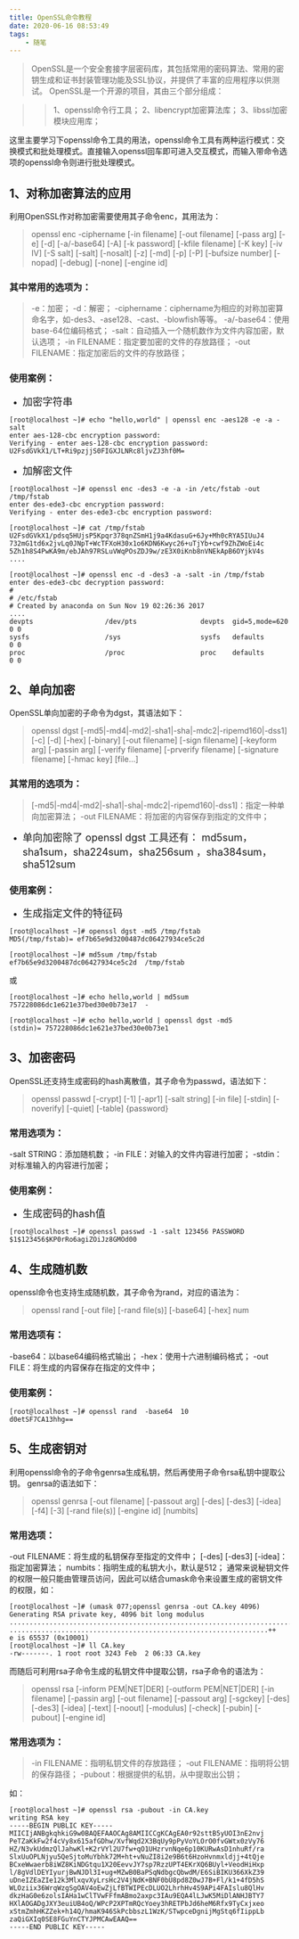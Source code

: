 ```yaml
---
title: OpenSSL命令教程
date: 2020-06-16 08:53:49
tags:
    - 随笔
---
```


>OpenSSL是一个安全套接字层密码库，其包括常用的密码算法、常用的密钥生成和证书封装管理功能及SSL协议，并提供了丰富的应用程序以供测试。
OpenSSL是一个开源的项目，其由三个部分组成：

<!--more-->

>>1、openssl命令行工具；
>>2、libencrypt加密算法库；
>>3、libssl加密模块应用库；

这里主要学习下openssl命令工具的用法，openssl命令工具有两种运行模式：交换模式和批处理模式。直接输入openssl回车即可进入交互模式，而输入带命令选项的openssl命令则进行批处理模式。


## 1、对称加密算法的应用
利用OpenSSL作对称加密需要使用其子命令enc，其用法为：
>openssl enc -ciphername [-in filename] [-out filename] [-pass arg] [-e] [-d] [-a/-base64] [-A] [-k password] [-kfile filename] [-K key] [-iv IV] [-S salt] [-salt] [-nosalt] [-z] [-md] [-p] [-P] [-bufsize number] [-nopad] [-debug] [-none] [-engine id]

### 其中常用的选项为：
>-e：加密；
-d：解密；
-ciphername：ciphername为相应的对称加密算命名字，如-des3、-ase128、-cast、-blowfish等等。
-a/-base64：使用base-64位编码格式；
-salt：自动插入一个随机数作为文件内容加密，默认选项；
-in FILENAME：指定要加密的文件的存放路径；
-out FILENAME：指定加密后的文件的存放路径；

### 使用案例：

* <font size=4>加密字符串</font>

```
[root@localhost ~]# echo "hello,world" | openssl enc -aes128 -e -a -salt
enter aes-128-cbc encryption password:
Verifying - enter aes-128-cbc encryption password:
U2FsdGVkX1/LT+Ri9pzjjS0FIGXJLNRc8ljvZJ3hf0M=
```

* <font size=4>加解密文件</font>

```
[root@localhost ~]# openssl enc -des3 -e -a -in /etc/fstab -out /tmp/fstab
enter des-ede3-cbc encryption password:
Verifying - enter des-ede3-cbc encryption password:

[root@localhost ~]# cat /tmp/fstab 
U2FsdGVkX1/pdsq5HUjsP5Kpqr378qnZSmH1j9a4KdasuG+6Jy+Mh0cRYA5IUuJ4
732mG1td6x2jvLq0JNpT+WcTFXoH30x1o6KDN6Kwyc26+uTjYb+cwf9ZhZWoEi4c
5Zh1h8S4PwKA9m/ebJAh97RSLuVWqPOsZDJ9w/zE3X0iKnb8nVNEkApB6OYjkV4s
....

[root@localhost ~]# openssl enc -d -des3 -a -salt -in /tmp/fstab 
enter des-ede3-cbc decryption password:
#
# /etc/fstab
# Created by anaconda on Sun Nov 19 02:26:36 2017
....
devpts                  /dev/pts                devpts  gid=5,mode=620  0 0
sysfs                   /sys                    sysfs   defaults        0 0
proc                    /proc                   proc    defaults        0 0
```


## 2、单向加密
OpenSSL单向加密的子命令为dgst，其语法如下：
>openssl dgst [-md5|-md4|-md2|-sha1|-sha|-mdc2|-ripemd160|-dss1] [-c] [-d] [-hex] [-binary] [-out filename] [-sign filename] [-keyform arg] [-passin arg] [-verify filename] [-prverify filename] [-signature filename] [-hmac key] [file...]

### 其常用的选项为：
>[-md5|-md4|-md2|-sha1|-sha|-mdc2|-ripemd160|-dss1]：指定一种单向加密算法；
-out FILENAME：将加密的内容保存到指定的文件中；

* <font size=4>单向加密除了 openssl dgst 工具还有： md5sum，sha1sum，sha224sum，sha256sum ，sha384sum，sha512sum</font>


### 使用案例：

* <font size=4>生成指定文件的特征码</font>

```
[root@localhost ~]# openssl dgst -md5 /tmp/fstab 
MD5(/tmp/fstab)= ef7b65e9d3200487dc06427934ce5c2d

[root@localhost ~]# md5sum /tmp/fstab 
ef7b65e9d3200487dc06427934ce5c2d  /tmp/fstab
```
或
```
[root@localhost ~]# echo hello,world | md5sum
757228086dc1e621e37bed30e0b73e17  -

[root@localhost ~]# echo hello,world | openssl dgst -md5
(stdin)= 757228086dc1e621e37bed30e0b73e1
```


## 3、加密密码
OpenSSL还支持生成密码的hash离散值，其子命令为passwd，语法如下：
>openssl passwd [-crypt] [-1] [-apr1] [-salt string] [-in file] [-stdin] [-noverify] [-quiet] [-table] {password}

### 常用选项为：
-salt STRING：添加随机数；
-in FILE：对输入的文件内容进行加密；
-stdin：对标准输入的内容进行加密；

### 使用案例：

* <font size=4>生成密码的hash值</font>

```
[root@localhost ~]# openssl passwd -1 -salt 123456 PASSWORD
$1$123456$KP0rRo6agiZOiJz8GMOd00
```


## 4、生成随机数
openssl命令也支持生成随机数，其子命令为rand，对应的语法为：
>openssl rand [-out file] [-rand file(s)] [-base64] [-hex] num

### 常用选项有：
-base64：以base64编码格式输出；
-hex：使用十六进制编码格式；
-out FILE：将生成的内容保存在指定的文件中；

### 使用案例：
```
[root@localhost ~]# openssl rand  -base64  10
d0etSF7CA13hhg==
```


## 5、生成密钥对
利用openssl命令的子命令genrsa生成私钥，然后再使用子命令rsa私钥中提取公钥。
genrsa的语法如下：
>openssl genrsa [-out filename] [-passout arg] [-des] [-des3] [-idea] [-f4] [-3] [-rand file(s)] [-engine id] [numbits]

### 常用选项：
-out FILENAME：将生成的私钥保存至指定的文件中；
[-des] [-des3] [-idea]：指定加密算法；
numbits：指明生成的私钥大小，默认是512；
通常来说秘钥文件的权限一般只能由管理员访问，因此可以结合umask命令来设置生成的密钥文件的权限，如：
```
[root@localhost ~]# (umask 077;openssl genrsa -out CA.key 4096)
Generating RSA private key, 4096 bit long modulus
.........................................................................................................................................++
.................................................................++
e is 65537 (0x10001)
[root@localhost ~]# ll CA.key 
-rw-------. 1 root root 3243 Feb  2 06:33 CA.key
```
而随后可利用rsa子命令生成的私钥文件中提取公钥，rsa子命令的语法为：
>openssl rsa [-inform PEM|NET|DER] [-outform PEM|NET|DER] [-in filename] [-passin arg] [-out filename] [-passout arg] [-sgckey] [-des] [-des3] [-idea] [-text] [-noout] [-modulus] [-check] [-pubin] [-pubout] [-engine id]

### 常用选项为：
>-in FILENAME：指明私钥文件的存放路径；
-out FILENAME：指明将公钥的保存路径；
-pubout：根据提供的私钥，从中提取出公钥；

如：
```
[root@localhost ~]# openssl rsa -pubout -in CA.key 
writing RSA key
-----BEGIN PUBLIC KEY-----
MIICIjANBgkqhkiG9w0BAQEFAAOCAg8AMIICCgKCAgEA0r92sttB5yUOI3nE2nvj
PeTZaKkFw2f4cVy8x615afGDhw/XvfWqd2X3BqUy9pPyVoYLOrO0fvGWtx0zVy76
HZ/N3vkUdmzQlJahwKl+K2rVYl2U7fw+qO1UHzrvnNqe6p10KURwAsD1nhuRf/ra
SlxUuOPLNjyu5QeSjtoMuYbhk72M+ht+vNuZI8i2e9B6t6HzoHvnmxldjj+4tQje
BCxeWwaerb8iWZ8KiNDGtqu1X20EevvJY7sp7RzzUPT4EKrXQ6BUyl+VeodHiHxp
l/8gVdlDEYIyurjBwNJDl3I+ug+MZwB0BaPSqNdbgcQbwdM/E6SiBIKU366XkZ39
uDneIZEaZIe12k3MlxqvXyLrsHc2V4jNdK+BNF0bU8pd8Z0wJ7B+Fl/k1+4fD5hS
WLOziix36WrqWzgSgOAV4oEwZjLfBTWIPEcDLUO2LhrhHv4S9APi4FAIslu8QlHv
dkzHaG0e6zolsIAHa1wClTVwFFfmABmo2axpc3IAu9EQA4lLJwK5MiDlANHJBTY7
HXlAOGADgJXY3euiUB4oQ/WPcP2XPTmRQcYoey3hRETPbJd6heM6Rfx9TyCxjxeo
xStmZmhHKZZek+h14Q/hmaK946SkPcbbszL1WzK/STwpceDgnijMgStq6fIippLb
zaQiGXIq0SE8FGuYnCTYJPMCAwEAAQ==
-----END PUBLIC KEY-----
```

